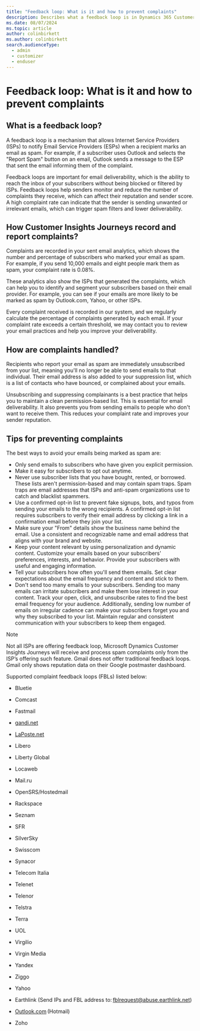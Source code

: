 ```yaml
---
title: "Feedback loop: What is it and how to prevent complaints"
description: Describes what a feedback loop is in Dynamics 365 Customer Insights - Journeys.
ms.date: 08/07/2024
ms.topic: article
author: colinbirkett
ms.author: colinbirkett
search.audienceType: 
  - admin
  - customizer
  - enduser
---
```


# Feedback loop: What is it and how to prevent complaints 

## What is a feedback loop?

A feedback loop is a mechanism that allows Internet Service Providers (ISPs) to notify Email Service Providers (ESPs) when a recipient marks an email as spam. For example, if a subscriber uses Outlook and selects the "Report Spam" button on an email, Outlook sends a message to the ESP that sent the email informing them of the complaint.

Feedback loops are important for email deliverability, which is the ability to reach the inbox of your subscribers without being blocked or filtered by ISPs. Feedback loops help senders monitor and reduce the number of complaints they receive, which can affect their reputation and sender score. A high complaint rate can indicate that the sender is sending unwanted or irrelevant emails, which can trigger spam filters and lower deliverability.

## How Customer Insights Journeys record and report complaints?

Complaints are recorded in your sent email analytics, which shows the number and percentage of subscribers who marked your email as spam. For example, if you send 10,000 emails and eight people mark them as spam, your complaint rate is 0.08%.

These analytics also show the ISPs that generated the complaints, which can help you to identify and segment your subscribers based on their email provider. For example, you can see if your emails are more likely to be marked as spam by Outlook.com, Yahoo, or other ISPs.

Every complaint received is recorded in our system, and we regularly calculate the percentage of complaints generated by each email. If your complaint rate exceeds a certain threshold, we may contact you to review your email practices and help you improve your deliverability.

## How are complaints handled?

Recipients who report your email as spam are immediately unsubscribed from your list, meaning you'll no longer be able to send emails to that individual. Their email address is also added to your suppression list, which is a list of contacts who have bounced, or complained about your emails.

Unsubscribing and suppressing complainants is a best practice that helps you to maintain a clean permission-based list. This is essential for email deliverability. It also prevents you from sending emails to people who don't want to receive them. This reduces your complaint rate and improves your sender reputation.

## Tips for preventing complaints

The best ways to avoid your emails being marked as spam are:

* Only send emails to subscribers who have given you explicit permission.
* Make it easy for subscribers to opt out anytime.
* Never use subscriber lists that you have bought, rented, or borrowed. These lists aren't permission-based and may contain spam traps. Spam traps are email addresses that ISPs and anti-spam organizations use to catch and blacklist spammers.
* Use a confirmed opt-in list to prevent fake signups, bots, and typos from sending your emails to the wrong recipients. A confirmed opt-in list requires subscribers to verify their email address by clicking a link in a confirmation email before they join your list.
* Make sure your "From" details show the business name behind the email. Use a consistent and recognizable name and email address that aligns with your brand and website.
* Keep your content relevant by using personalization and dynamic content. Customize your emails based on your subscribers' preferences, interests, and behavior. Provide your subscribers with useful and engaging information.
* Tell your subscribers how often you'll send them emails. Set clear expectations about the email frequency and content and stick to them.  
* Don't send too many emails to your subscribers. Sending too many emails can irritate subscribers and make them lose interest in your content. Track your open, click, and unsubscribe rates to find the best email frequency for your audience. Additionally, sending low number of emails on irregular cadence can make your subscribers forget you and why they subscribed to your list. Maintain regular and consistent communication with your subscribers to keep them engaged.

> [!NOTE]
> Not all ISPs are offering feedback loop, Microsoft Dynamics Customer Insights Journeys will receive and process spam complaints only from the ISP’s offering such feature.
> Gmail does not offer traditional feedback loops. Gmail only shows reputation data on their Google postmaster dashboard.

Supported complaint feedback loops (FBLs) listed below:

* Bluetie

* Comcast

* Fastmail

* [gandi.net](http://gandi.net/)  

* [LaPoste.net](http://laposte.net/)  

* Libero

* Liberty Global

* Locaweb

* Mail.ru

* OpenSRS/Hostedmail

* Rackspace

* Seznam

* SFR

* SilverSky

* Swisscom

* Synacor

* Telecom Italia

* Telenet

* Telenor

* Telstra

* Terra

* UOL

* Virgilio

* Virgin Media

* Yandex

* Ziggo

* Yahoo

* Earthlink (Send IPs and FBL address to: fblrequest@abuse.earthlink.net)

* [Outlook.com](http://outlook.com/) (Hotmail)

* Zoho
